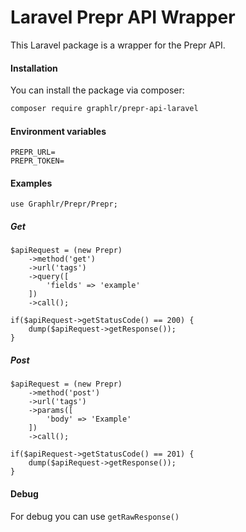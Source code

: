 # Laravel Prepr API Wrapper

This Laravel package is a wrapper for the Prepr API.

#### Installation

You can install the package via composer:

```bash
composer require graphlr/prepr-api-laravel
```

#### Environment variables

```text
PREPR_URL=
PREPR_TOKEN=
```

#### Examples


```text
use Graphlr/Prepr/Prepr;
```

##### Get

```text
$apiRequest = (new Prepr)
    ->method('get')
    ->url('tags')
    ->query([
        'fields' => 'example'
    ])
    ->call();

if($apiRequest->getStatusCode() == 200) {
    dump($apiRequest->getResponse());
}
```

##### Post

```text
$apiRequest = (new Prepr)
    ->method('post')
    ->url('tags')
    ->params([
        'body' => 'Example'
    ])
    ->call();

if($apiRequest->getStatusCode() == 201) {
    dump($apiRequest->getResponse());
}
```

#### Debug

For debug you can use `getRawResponse()`